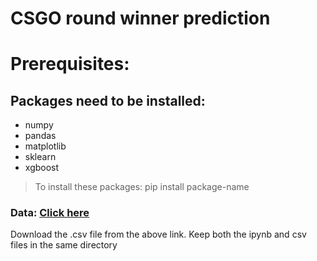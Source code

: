 # CSGO round winner prediction


# Prerequisites:
## Packages need to be installed: 
- numpy
- pandas
- matplotlib
- sklearn
- xgboost
> To install these packages:  pip install package-name

### Data: [Click here](https://www.kaggle.com/christianlillelund/csgo-round-winner-classification)
Download the .csv file from the above link.
Keep both the ipynb and csv files in the same directory
